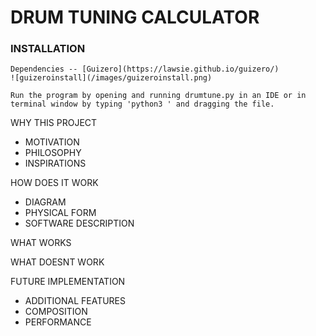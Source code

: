 # DRUM TUNING CALCULATOR

### INSTALLATION
```
Dependencies -- [Guizero](https://lawsie.github.io/guizero/)
![guizeroinstall](/images/guizeroinstall.png)

Run the program by opening and running drumtune.py in an IDE or in terminal window by typing 'python3 ' and dragging the file.
```

WHY THIS PROJECT
- MOTIVATION
- PHILOSOPHY
- INSPIRATIONS

HOW DOES IT WORK
- DIAGRAM
- PHYSICAL FORM
- SOFTWARE DESCRIPTION

WHAT WORKS

WHAT DOESNT WORK

FUTURE IMPLEMENTATION
- ADDITIONAL FEATURES
- COMPOSITION
- PERFORMANCE
